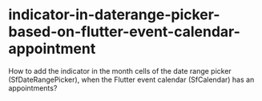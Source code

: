 # indicator-in-daterange-picker-based-on-flutter-event-calendar-appointment
How to add the indicator in the month cells of the date range picker (SfDateRangePicker), when the Flutter event calendar (SfCalendar) has an appointments? 
